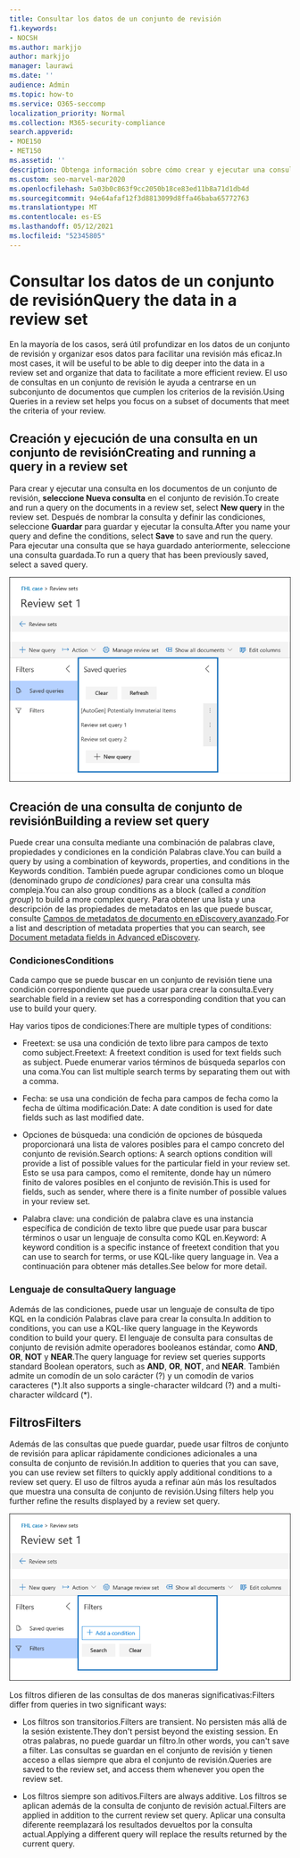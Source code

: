 ```yaml
---
title: Consultar los datos de un conjunto de revisión
f1.keywords:
- NOCSH
ms.author: markjjo
author: markjjo
manager: laurawi
ms.date: ''
audience: Admin
ms.topic: how-to
ms.service: O365-seccomp
localization_priority: Normal
ms.collection: M365-security-compliance
search.appverid:
- MOE150
- MET150
ms.assetid: ''
description: Obtenga información sobre cómo crear y ejecutar una consulta en un conjunto de revisión para organizar los datos para una revisión más eficaz en un Advanced eDiscovery caso.
ms.custom: seo-marvel-mar2020
ms.openlocfilehash: 5a03b0c863f9cc2050b18ce83ed11b8a71d1db4d
ms.sourcegitcommit: 94e64afaf12f3d8813099d8ffa46baba65772763
ms.translationtype: MT
ms.contentlocale: es-ES
ms.lasthandoff: 05/12/2021
ms.locfileid: "52345805"
---
```

# <a name="query-the-data-in-a-review-set"></a><span data-ttu-id="df0a9-103">Consultar los datos de un conjunto de revisión</span><span class="sxs-lookup"><span data-stu-id="df0a9-103">Query the data in a review set</span></span>

<span data-ttu-id="df0a9-104">En la mayoría de los casos, será útil profundizar en los datos de un conjunto de revisión y organizar esos datos para facilitar una revisión más eficaz.</span><span class="sxs-lookup"><span data-stu-id="df0a9-104">In most cases, it will be useful to be able to dig deeper into the data in a review set and organize that data to facilitate a more efficient review.</span></span> <span data-ttu-id="df0a9-105">El uso de consultas en un conjunto de revisión le ayuda a centrarse en un subconjunto de documentos que cumplen los criterios de la revisión.</span><span class="sxs-lookup"><span data-stu-id="df0a9-105">Using Queries in a review set helps you focus on a subset of documents that meet the criteria of your review.</span></span>

## <a name="creating-and-running-a-query-in-a-review-set"></a><span data-ttu-id="df0a9-106">Creación y ejecución de una consulta en un conjunto de revisión</span><span class="sxs-lookup"><span data-stu-id="df0a9-106">Creating and running a query in a review set</span></span>

<span data-ttu-id="df0a9-107">Para crear y ejecutar una consulta en los documentos de un conjunto de revisión, **seleccione Nueva consulta** en el conjunto de revisión.</span><span class="sxs-lookup"><span data-stu-id="df0a9-107">To create and run a query on the documents in a review set, select **New query** in the review set.</span></span> <span data-ttu-id="df0a9-108">Después de nombrar la consulta y definir las condiciones, seleccione **Guardar** para guardar y ejecutar la consulta.</span><span class="sxs-lookup"><span data-stu-id="df0a9-108">After you name your query and define the conditions, select **Save** to save and run the query.</span></span> <span data-ttu-id="df0a9-109">Para ejecutar una consulta que se haya guardado anteriormente, seleccione una consulta guardada.</span><span class="sxs-lookup"><span data-stu-id="df0a9-109">To run a query that has been previously saved, select a saved query.</span></span>

![Revisar consultas de conjunto](../media/AeDReviewSetQueries.png)

## <a name="building-a-review-set-query"></a><span data-ttu-id="df0a9-111">Creación de una consulta de conjunto de revisión</span><span class="sxs-lookup"><span data-stu-id="df0a9-111">Building a review set query</span></span>

<span data-ttu-id="df0a9-112">Puede crear una consulta mediante una combinación de palabras clave, propiedades y condiciones en la condición Palabras clave.</span><span class="sxs-lookup"><span data-stu-id="df0a9-112">You can build a query by using a combination of keywords, properties, and conditions in the Keywords condition.</span></span> <span data-ttu-id="df0a9-113">También puede agrupar condiciones como un bloque (denominado grupo *de condiciones)* para crear una consulta más compleja.</span><span class="sxs-lookup"><span data-stu-id="df0a9-113">You can also group conditions as a block (called a *condition group*) to build a more complex query.</span></span> <span data-ttu-id="df0a9-114">Para obtener una lista y una descripción de las propiedades de metadatos en las que puede buscar, consulte [Campos de metadatos de documento en eDiscovery avanzado](document-metadata-fields-in-Advanced-eDiscovery.md).</span><span class="sxs-lookup"><span data-stu-id="df0a9-114">For a list and description of metadata properties that you can search, see [Document metadata fields in Advanced eDiscovery](document-metadata-fields-in-Advanced-eDiscovery.md).</span></span>

### <a name="conditions"></a><span data-ttu-id="df0a9-115">Condiciones</span><span class="sxs-lookup"><span data-stu-id="df0a9-115">Conditions</span></span>

<span data-ttu-id="df0a9-116">Cada campo que se puede buscar en un conjunto de revisión tiene una condición correspondiente que puede usar para crear la consulta.</span><span class="sxs-lookup"><span data-stu-id="df0a9-116">Every searchable field in a review set has a corresponding condition that you can use to build your query.</span></span>

<span data-ttu-id="df0a9-117">Hay varios tipos de condiciones:</span><span class="sxs-lookup"><span data-stu-id="df0a9-117">There are multiple types of conditions:</span></span>

- <span data-ttu-id="df0a9-118">Freetext: se usa una condición de texto libre para campos de texto como subject.</span><span class="sxs-lookup"><span data-stu-id="df0a9-118">Freetext: A freetext condition is used for text fields such as subject.</span></span> <span data-ttu-id="df0a9-119">Puede enumerar varios términos de búsqueda separlos con una coma.</span><span class="sxs-lookup"><span data-stu-id="df0a9-119">You can list multiple search terms by separating them out with a comma.</span></span>

- <span data-ttu-id="df0a9-120">Fecha: se usa una condición de fecha para campos de fecha como la fecha de última modificación.</span><span class="sxs-lookup"><span data-stu-id="df0a9-120">Date: A date condition is used for date fields such as last modified date.</span></span>

- <span data-ttu-id="df0a9-121">Opciones de búsqueda: una condición de opciones de búsqueda proporcionará una lista de valores posibles para el campo concreto del conjunto de revisión.</span><span class="sxs-lookup"><span data-stu-id="df0a9-121">Search options: A search options condition will provide a list of possible values for the particular field in your review set.</span></span> <span data-ttu-id="df0a9-122">Esto se usa para campos, como el remitente, donde hay un número finito de valores posibles en el conjunto de revisión.</span><span class="sxs-lookup"><span data-stu-id="df0a9-122">This is used for fields, such as sender, where there is a finite number of possible values in your review set.</span></span>

- <span data-ttu-id="df0a9-123">Palabra clave: una condición de palabra clave es una instancia específica de condición de texto libre que puede usar para buscar términos o usar un lenguaje de consulta como KQL en.</span><span class="sxs-lookup"><span data-stu-id="df0a9-123">Keyword: A keyword condition is a specific instance of freetext condition that you can use to search for terms, or use KQL-like query language in.</span></span> <span data-ttu-id="df0a9-124">Vea a continuación para obtener más detalles.</span><span class="sxs-lookup"><span data-stu-id="df0a9-124">See below for more detail.</span></span>

### <a name="query-language"></a><span data-ttu-id="df0a9-125">Lenguaje de consulta</span><span class="sxs-lookup"><span data-stu-id="df0a9-125">Query language</span></span>

<span data-ttu-id="df0a9-126">Además de las condiciones, puede usar un lenguaje de consulta de tipo KQL en la condición Palabras clave para crear la consulta.</span><span class="sxs-lookup"><span data-stu-id="df0a9-126">In addition to conditions, you can use a KQL-like query language in the Keywords condition to build your query.</span></span> <span data-ttu-id="df0a9-127">El lenguaje de consulta para consultas de conjunto de revisión admite operadores booleanos estándar, como **AND**, **OR**, **NOT** y **NEAR**.</span><span class="sxs-lookup"><span data-stu-id="df0a9-127">The query language for review set queries supports standard Boolean operators, such as **AND**, **OR**, **NOT**, and **NEAR**.</span></span> <span data-ttu-id="df0a9-128">También admite un comodín de un solo carácter (?) y un comodín de varios caracteres (\*).</span><span class="sxs-lookup"><span data-stu-id="df0a9-128">It also supports a single-character wildcard (?) and a multi-character wildcard (\*).</span></span>

## <a name="filters"></a><span data-ttu-id="df0a9-129">Filtros</span><span class="sxs-lookup"><span data-stu-id="df0a9-129">Filters</span></span>

<span data-ttu-id="df0a9-130">Además de las consultas que puede guardar, puede usar filtros de conjunto de revisión para aplicar rápidamente condiciones adicionales a una consulta de conjunto de revisión.</span><span class="sxs-lookup"><span data-stu-id="df0a9-130">In addition to queries that you can save, you can use review set filters to quickly apply additional conditions to a review set query.</span></span> <span data-ttu-id="df0a9-131">El uso de filtros ayuda a refinar aún más los resultados que muestra una consulta de conjunto de revisión.</span><span class="sxs-lookup"><span data-stu-id="df0a9-131">Using filters help you further refine the results displayed by a review set query.</span></span>

![Revisar filtros de conjunto](../media/AeDReviewSetFilters.png)

<span data-ttu-id="df0a9-133">Los filtros difieren de las consultas de dos maneras significativas:</span><span class="sxs-lookup"><span data-stu-id="df0a9-133">Filters differ from queries in two significant ways:</span></span>

- <span data-ttu-id="df0a9-134">Los filtros son transitorios.</span><span class="sxs-lookup"><span data-stu-id="df0a9-134">Filters are transient.</span></span> <span data-ttu-id="df0a9-135">No persisten más allá de la sesión existente.</span><span class="sxs-lookup"><span data-stu-id="df0a9-135">They don't persist beyond the existing session.</span></span> <span data-ttu-id="df0a9-136">En otras palabras, no puede guardar un filtro.</span><span class="sxs-lookup"><span data-stu-id="df0a9-136">In other words, you can't save a filter.</span></span> <span data-ttu-id="df0a9-137">Las consultas se guardan en el conjunto de revisión y tienen acceso a ellas siempre que abra el conjunto de revisión.</span><span class="sxs-lookup"><span data-stu-id="df0a9-137">Queries are saved to the review set, and access them whenever you open the review set.</span></span>

- <span data-ttu-id="df0a9-138">Los filtros siempre son aditivos.</span><span class="sxs-lookup"><span data-stu-id="df0a9-138">Filters are always additive.</span></span> <span data-ttu-id="df0a9-139">Los filtros se aplican además de la consulta de conjunto de revisión actual.</span><span class="sxs-lookup"><span data-stu-id="df0a9-139">Filters are applied in addition to the current review set query.</span></span> <span data-ttu-id="df0a9-140">Aplicar una consulta diferente reemplazará los resultados devueltos por la consulta actual.</span><span class="sxs-lookup"><span data-stu-id="df0a9-140">Applying a different query will replace the results returned by the current query.</span></span>
